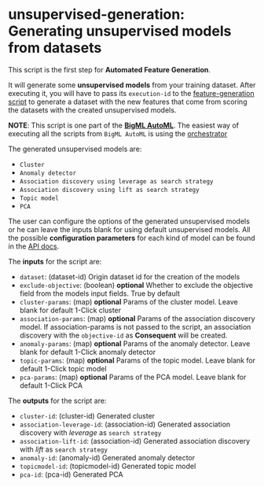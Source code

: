 # unsupervised-generation: Generating unsupervised models from datasets

This script is the first step for **Automated Feature Generation**.

It will generate some **unsupervised models** from your training
dataset. After executing it, you will have to pass its `execution-id`
to the [feature-generation script](../feature-generation) to generate
a dataset with the new features that come from scoring the datasets
with the created unsupervised models.

**NOTE**: This script is one part of the [**BigML
AutoML**](../readme.md). The easiest way of executing all the scripts
from `BigML AutoML` is using the
[orchestrator](../automl-orchestrator/readme.md)

The generated unsupervised models are:

* `Cluster`
* `Anomaly detector`
* `Association discovery using leverage as search strategy`
* `Association discovery using lift as search strategy`
* `Topic model`
* `PCA`

The user can configure the options of the generated unsupervised
models or he can leave the inputs blank for using default unsupervised
models. All the possible **configuration parameters** for each kind of
model can be found in the [API docs](https://bigml.com/api).

The **inputs** for the script are:

* `dataset`: (dataset-id) Origin dataset id for the creation of the models
* `exclude-objective`: (boolean) **optional** Whether to exclude the objective field from the models input fields. True by default
* `cluster-params`: (map) **optional** Params of the cluster model. Leave blank for default 1-Click cluster
* `association-params`: (map) **optional** Params of the association discovery model. If association-params is not passed to the script, an association discovery with the `objective-id` as **Consequent** will be created.
* `anomaly-params`: (map) **optional** Params of the anomaly detector. Leave blank for default 1-Click anomaly detector
* `topic-params`: (map) **optional** Params of the topic model. Leave blank for default 1-Click topic model
* `pca-params`: (map) **optional** Params of the PCA model. Leave blank for default 1-Click PCA

The **outputs** for the script are:
* `cluster-id`: (cluster-id) Generated cluster
* `association-leverage-id`: (association-id) Generated association discovery with *leverage* as `search strategy`
* `association-lift-id`: (association-id) Generated association discovery with *lift* as `search strategy`
* `anomaly-id`: (anomaly-id) Generated anomaly detector
* `topicmodel-id`: (topicmodel-id) Generated topic model
* `pca-id`: (pca-id) Generated PCA

